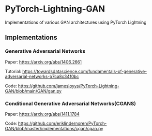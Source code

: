 # PyTorch-Lightning-GAN
Implementations of various GAN architectures using PyTorch Lightning

## Implementations
### Generative Adversarial Networks

Paper: https://arxiv.org/abs/1406.2661

Tutorial: https://towardsdatascience.com/fundamentals-of-generative-adversarial-networks-b7ca8c34f0bc

Code: https://github.com/jamesloyys/PyTorch-Lightning-GAN/blob/main/GAN/gan.py


### Conditional Generative Adversarial Networks(CGANS)

Paper: https://arxiv.org/abs/1411.1784

Code: https://github.com/eriklindernoren/PyTorch-GAN/blob/master/implementations/cgan/cgan.py


